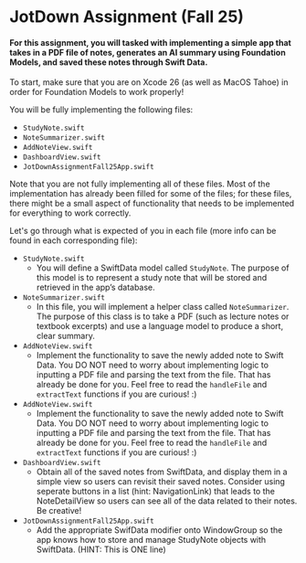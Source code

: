 # JotDown Assignment (Fall 25)

<h4>For this assignment, you will tasked with implementing a simple app that takes in a PDF file of notes, generates an AI summary using Foundation Models, and saved these notes through
Swift Data.</h4>

To start, make sure that you are on Xcode 26 (as well as MacOS Tahoe) in order for Foundation Models to work properly!

You will be fully implementing the following files:
- `StudyNote.swift`
- `NoteSummarizer.swift`
- `AddNoteView.swift`
- `DashboardView.swift`
- `JotDownAssignmentFall25App.swift`

Note that you are not fully implementing all of these files. Most of the implementation has already been filled for some of the files; for these files, there might be a small aspect of functionality that needs to be implemented for everything to work correctly.

Let's go through what is expected of you in each file (more info can be found in each corresponding file): 
- `StudyNote.swift`
   - You will define a SwiftData model called `StudyNote`. The purpose of this model is to represent a study note that will be stored and retrieved in the app’s database.
- `NoteSummarizer.swift`
   - In this file, you will implement a helper class called `NoteSummarizer`. The purpose of this class is to take a PDF (such as lecture notes or textbook excerpts) and use a language model to produce a short, clear summary.
- `AddNoteView.swift`
   - Implement the functionality to save the newly added note to Swift Data. You DO NOT need to worry about implementing logic to inputting a PDF file and parsing the text from the file. That has already be done for you. Feel free to read the `handleFile` and `extractText` functions if you are curious! :)
- `AddNoteView.swift`
   - Implement the functionality to save the newly added note to Swift Data. You DO NOT need to worry about implementing logic to inputting a PDF file and parsing the text from the file. That has already be done for you. Feel free to read the `handleFile` and `extractText` functions if you are curious! :)
- `DashboardView.swift`
   - Obtain all of the saved notes from SwiftData, and display them in a simple view so users can revisit their saved notes. Consider using seperate buttons in a list (hint: NavigationLink) that leads to the NoteDetailView so users can see all of the data related to their notes. Be creative!
- `JotDownAssignmentFall25App.swift`
   - Add the appropriate SwifData modifier onto WindowGroup so the app knows how to store and manage StudyNote objects with SwiftData. (HINT: This is ONE line)
  
 
